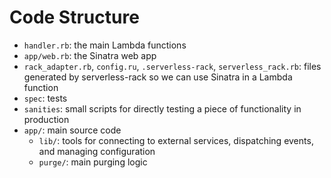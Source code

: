 # Code Structure

- `handler.rb`: the main Lambda functions
- `app/web.rb`: the Sinatra web app
- `rack_adapter.rb`, `config.ru`, `.serverless-rack`, `serverless_rack.rb`: files generated by serverless-rack so we can use Sinatra in a Lambda function
- `spec`: tests
- `sanities`: small scripts for directly testing a piece of functionality in production
- `app/`: main source code
  - `lib/`: tools for connecting to external services, dispatching events, and managing configuration
  - `purge/`: main purging logic